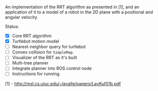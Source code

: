 An implementation of the RRT algorithm as presented in [1], and an application
of it to a model of a robot in the 2D plane with a positional and angular
velocity.

Status:

- [x] Core RRT algorithm
- [x] Turtlebot motion model
- [ ] Nearest-neighbor query for turtlebot
- [ ] Convex collision for `SimpleMap`.
- [ ] Visualizer of the RRT as it's built
- [ ] Multi-tree planner
- [ ] Integrate planner into ROS control node
- [ ] Instructions for running.

[1] - http://msl.cs.uiuc.edu/~lavalle/papers/LavKuf01b.pdf
